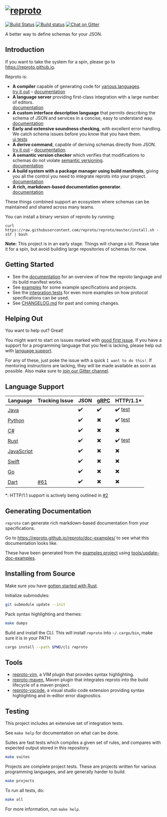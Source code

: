 # [![reproto](/gfx/logo.128.png?raw=true "reproto")](https://github.com/reproto)

[![Build Status](https://travis-ci.org/reproto/reproto.svg?branch=master)](https://travis-ci.org/reproto/reproto)
[![Build status](https://ci.appveyor.com/api/projects/status/9vgjwv3kfhwwt155/branch/master?svg=true)](https://ci.appveyor.com/project/udoprog/reproto/branch/master)
[![Chat on Gitter](https://badges.gitter.im/reproto/reproto.svg)](https://gitter.im/reproto/reproto)

A better way to define schemas for your JSON.

## Introduction

If you want to take the system for a spin, please go to <https://reproto.github.io>.

Reproto is:

* **A compiler** capable of generating code for [various languages].<br />
  [try it out][trycompiler] &ndash; [documentation][langsupport]
* **A language server** providing first-class integration with a large number of editors.<br />
  [documentation][langserver]
* **A custom interface description language** that permits describing the schema of JSON and
  services in a concise, easy to understand way.<br />
  [documentation][idl]
* **Early and extensive soundness checking**, with excellent error handling. We catch schema issues
  before you know that you have them.<br />
  [ui tests](/it/ui/checks)
* **A derive command**, capable of deriving schemas directly from JSON.<br />
  [try it out][tryderive] &ndash; [documentation][derive].
* **A semantic version checker** which verifies that modifications to schemas do not violate
  [semantic versioning].<br />
  [documentation][semver]
* **A build system with a package manager using build manifests**, giving you all the control you
  need to integrate reproto into your project.<br />
  [documentation][build manifests]
* **A rich, markdown-based documentation generator**.<br />
  [documentation][docgen]

These things combined support an ecosystem where schemas can be maintained and shared across
many teams.

You can install a binary version of reproto by running:

```
curl https://raw.githubusercontent.com/reproto/reproto/master/install.sh -sSf | bash
```

**Note:** This project is in an early stage. Things will change a lot. Please take it for a spin,
but avoid building large repositories of schemas for now.

[idl]: /doc/spec.md
[derive]: /doc/derive.md
[various languages]: #language-support
[langsupport]: /doc/usage/language-support.md
[semver]: /doc/semck.md
[semantic versioning]: https://semver.org
[docgen]: #generating-documentation
[central repository]: https://github.com/reproto/reproto-index
[build manifests]: /doc/manifest.md
[stdweb]: https://github.com/koute/stdweb
[trycompiler]: https://reproto.github.io/?input=reproto&output=java&package=example.type
[langserver]: /doc/usage/language-server.md
[tryderive]: https://reproto.github.io/?input=json&output=java&package=example.type

## Getting Started

* See the [documentation] for an overview of how the reproto language and its build manifest works.
* See [examples] for some example specifications and projects.
* See the [integration tests] for even more examples on how protocol specifications can be used.
* See [CHANGELOG.md] for past and coming changes.

[documentation]: /doc/README.md
[examples]: /examples
[integration tests]: /it
[CHANGELOG.md]: /CHANGELOG.md

## Helping Out

You want to help out? Great!

You might want to start on issues marked with [good first issue].
If you have a support for a programming language that you feel is lacking, please help out with
[language support].

For any of these, just poke the issue with a quick `I want to do this!`.
If mentoring instructions are lacking, they will be made available as soon as possible.
Also make sure to [join our Gitter channel].

[good first issue]: https://github.com/reproto/reproto/issues?q=is%3Aissue+is%3Aopen+label%3A%22good+first+issue%22
[language support]: https://github.com/reproto/reproto/issues?q=is%3Aissue+is%3Aopen+label%3Alang-support
[join our Gitter channel]: https://gitter.im/reproto/reproto

## Language Support

| Language     | Tracking Issue | JSON | [gRPC] | HTTP/1.1*                  |
|--------------|----------------|------|--------|----------------------------|
| [Java]       |                | ✔️    | ✔️      | ✔️  [test][java-http]       |
| [Python]     |                | ✔️    | ✖️      | ✔️  [test][python-requests] |
| [C#]         |                | ✔️    | ✖️      | ✖️                          |
| [Rust]       |                | ✔️    | ✖️      | ✔️  [test][rust-reqwest]    |
| [JavaScript] |                | ✔️    | ✖️      | ✖️                          |
| [Swift]      |                | ✔️    | ✖️      | ✖️                          |
| [Go]         |                | ✔️    | ✖️      | ✖️                          |
| [Dart]       | [#61]          | ✔️    | ✖️      | ✖️                          |

[#61]: https://github.com/reproto/reproto/issues/61
*: HTTP/1.1 support is actively being outlined in [#2](https://github.com/reproto/reproto/issues/2)

[Java]: /doc/usage/language-support.md#java
[Python]: /doc/usage/language-support.md#python
[C#]: /doc/usage/language-support.md#csharp
[Rust]: /doc/usage/language-support.md#rust
[JavaScript]: /doc/usage/language-support.md#javascript
[Swift]: /doc/usage/language-support.md#swift
[Go]: /doc/usage/language-support.md#go
[Dart]: /doc/usage/language-support.md#dart
[gRPC]: https://grpc.io
[java-http]: /it/java_okhttp2/proto/test.reproto
[python-requests]: /it/python_requests/proto/test.reproto
[rust-reqwest]: /it/rust_reqwest/proto/test.reproto

## Generating Documentation

`reproto` can generate rich markdown-based documentation from your specifications.

Go to <https://reproto.github.io/reproto/doc-examples/> to see what this documentation looks like.

These have been generated from the [examples project] using [tools/update-doc-examples].

[examples project]: /examples/
[tools/update-doc-examples]: /tools/update-doc-examples

## Installing from Source

Make sure you have [gotten started with Rust][rust-get-started].

Initialize submodules:

```bash
git submodule update --init
```

Pack syntax highlighting and themes:

```bash
make dumps
```

Build and install the CLI.
This will install `reproto` into `~/.cargo/bin`, make sure it is in your PATH:

```bash
cargo install --path $PWD/cli reproto
```

[rust-get-started]: https://rustup.rs

## Tools

* [reproto-vim], a VIM plugin that provides syntax highlighting.
* [reproto-maven], Maven plugin that integrates reproto into the build lifecycle of a maven project.
* [reproto-vscode], a visual studio code extension providing syntax highlighting and in-editor error diagnostics.

[reproto-vim]: https://github.com/reproto/reproto-vim
[reproto-maven]: https://github.com/reproto/reproto-maven-plugin
[reproto-vscode]: https://github.com/reproto/reproto-vscode

## Testing

This project includes an extensive set of integration tests.

See `make help` for documentation on what can be done.

Suites are fast tests which compiles a given set of rules, and compares with expected output stored
in this repository.

```bash
make suites
```

Projects are complete project tests.
These are projects written for various programming languages, and are generally harder to build.

```bash
make projects
```

To run all tests, do:

```bash
make all
```

For more information, run `make help`.
